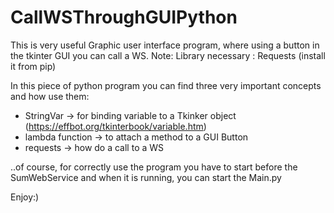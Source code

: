 # CallWSThroughGUIPython
This is very useful Graphic user interface program, where using  a button in the tkinter GUI you can call a WS.
Note: Library necessary     : Requests (install it from pip)

In this piece of python program you can find three very important concepts and how use them:
- StringVar -> for binding variable to a Tkinker object (https://effbot.org/tkinterbook/variable.htm)
- lambda function -> to attach a method to a GUI Button
- requests -> how do a call to a WS

..of course, for correctly use the program you have to start before the SumWebService and when it is running, you can start the Main.py

Enjoy:)

